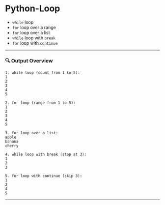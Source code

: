 ﻿# Python-Loop


* `while` loop
* `for` loop over a range
* `for` loop over a list
* `while` loop with `break`
* `for` loop with `continue`

---




### 🔍 Output Overview

```
1. while loop (count from 1 to 5):
1
2
3
4
5

2. for loop (range from 1 to 5):
1
2
3
4
5

3. for loop over a list:
apple
banana
cherry

4. while loop with break (stop at 3):
1
2
3

5. for loop with continue (skip 3):
1
2
4
5
```

---

